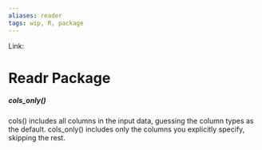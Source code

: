 ```yaml
---
aliases: reader
tags: wip, R, package
---
```

Link:

# Readr Package

##### cols_only()
cols() includes all columns in the input data, guessing the column types as the default. cols_only() includes only the columns you explicitly specify, skipping the rest.